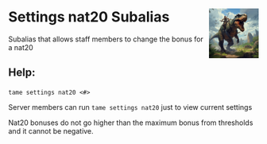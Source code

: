<h1>Settings nat20 Subalias<img align="right" src="../../../Data/main.png" width="100px"></h1>

Subalias that allows staff members to change the bonus for a nat20

## Help:
`tame settings nat20 <#>`

Server members can run `tame settings nat20` just to view current settings

Nat20 bonuses do not go higher than the maximum bonus from thresholds and it cannot be negative.